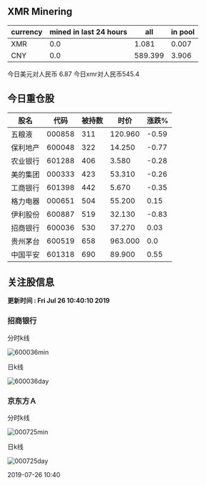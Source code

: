 ## XMR Minering

|currency|mined in last 24 hours|all|in pool|
|---|---|---|---|
|XMR|0.0|1.081|0.007|
|CNY|0.0|589.399|3.906|

今日美元对人民币 6.87	今日xmr对人民币545.4


## 今日重仓股 

|股名|代码|被持数|时价|涨跌%|
|---|---|---|---|---|
|五粮液|000858|311|120.960|-0.59|
|保利地产|600048|322|14.250|-0.77|
|农业银行|601288|406|3.580|-0.28|
|美的集团|000333|423|53.310|-0.26|
|工商银行|601398|442|5.670|-0.35|
|格力电器|000651|504|55.200|0.15|
|伊利股份|600887|519|32.130|-0.83|
|招商银行|600036|530|37.270|0.03|
|贵州茅台|600519|658|963.000|0.0|
|中国平安|601318|690|89.900|0.55|

## 关注股信息
**更新时间 : Fri Jul 26 10:40:10 2019**
### 招商银行 
分时k线

![600036min](http://image.sinajs.cn/newchart/min/n/sh600036.gif)

日k线

![600036day](http://image.sinajs.cn/newchart/daily/n/sh600036.gif)

### 京东方Ａ 
分时k线

![000725min](http://image.sinajs.cn/newchart/min/n/sz000725.gif)

日k线

![000725day](http://image.sinajs.cn/newchart/daily/n/sz000725.gif)

2019-07-26 10:40